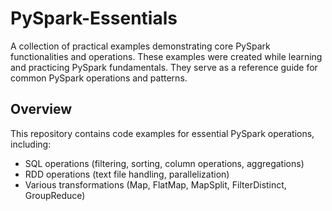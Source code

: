 # PySpark-Essentials

A collection of practical examples demonstrating core PySpark functionalities and operations. These examples were created while learning and practicing PySpark fundamentals. They serve as a reference guide for common PySpark operations and patterns.

## Overview

This repository contains code examples for essential PySpark operations, including:
- SQL operations (filtering, sorting, column operations, aggregations)
- RDD operations (text file handling, parallelization)
- Various transformations (Map, FlatMap, MapSplit, FilterDistinct, GroupReduce)


